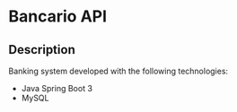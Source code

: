 # Bancario API

## Description
Banking system developed with the following technologies:

- Java Spring Boot 3
- MySQL

